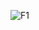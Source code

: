![F1](https://user-images.githubusercontent.com/79040885/132961899-1e87ecb3-3c42-4d32-931e-8befb961ee46.png)
